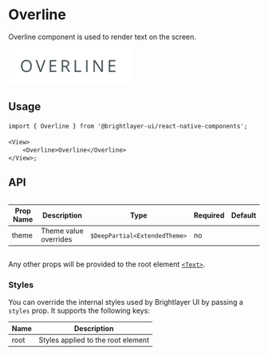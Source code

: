 # Overline

Overline component is used to render text on the screen.

<img width="250" style="max-width:400px" alt="Overline" src="./images/overline.png">

## Usage

```tsx
import { Overline } from '@brightlayer-ui/react-native-components';

<View>
    <Overline>Overline</Overline>
</View>;
```

## API

<div style="overflow: auto">

| Prop Name | Description           | Type                          | Required | Default |
| --------- | --------------------- | ----------------------------- | -------- | ------- |
| theme     | Theme value overrides | `$DeepPartial<ExtendedTheme>` | no       |         |

</div>

Any other props will be provided to the root element [`<Text>`](https://callstack.github.io/react-native-paper/docs/components/Text).

### Styles

You can override the internal styles used by Brightlayer UI by passing a `styles` prop. It supports the following keys:

| Name | Description                        |
| ---- | ---------------------------------- |
| root | Styles applied to the root element |
